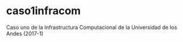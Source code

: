 # caso1infracom
Caso uno de la Infrastructura Computacional de la Universidad de los Andes (2017-1)

